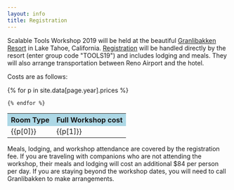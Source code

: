 ```yaml
---
layout: info
title: Registration
---
```

Scalable Tools Workshop 2019 will be held at the
beautiful <a href="http://www.granlibakken.com">Granlibakken Resort</a> in Lake Tahoe, 
California. [Registration](https://www.secure.granlibakken.net/conference/?_ga=2.78346973.831171572.1550188711-1057628974.1512516825) will 
be handled directly by the resort (enter group code "TOOLS19") and includes lodging and meals. They will also arrange transportation between Reno Airport and the hotel.

<p>
Costs are as follows:

<p>
<table class="prices">
    <tr>
        <th bgcolor="lightblue">Room Type</th>
        <th bgcolor="lightblue">Full Workshop cost</th>
    </tr>
    {% for p in site.data[page.year].prices %}
    <tr>
        <td>{{p[0]}}</td><td>{{p[1]}}</td>
    </tr>

    {% endfor %}
</table>

</p>
</p>

<p>
Meals, lodging, and workshop attendance are covered by the registration fee.
If you are traveling with companions who are not attending the workshop,
their meals and lodging will cost an additional $84 per person per day.
If you are staying beyond the workshop dates, you will need to call Granlibakken
to make arrangements.
</p>

